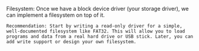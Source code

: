 Filesystem: Once we have a block device driver (your storage driver), we can implement a filesystem on top of it.

    Recommendation: Start by writing a read-only driver for a simple, well-documented filesystem like FAT32. This will allow you to load programs and data from a real hard drive or USB stick. Later, you can add write support or design your own filesystem.